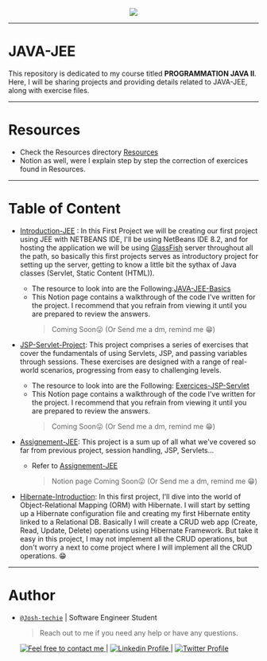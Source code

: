 <p align="center">
<img src ="https://akdemy.net/wp-content/uploads/2023/04/java.png">
</p>

---

# JAVA-JEE

This repository is dedicated to my course titled **PROGRAMMATION JAVA II**. Here, I will be sharing projects and providing details related to JAVA-JEE, along with exercise files.

---

# Resources

- Check the Resources directory [Resources](./Resources/)
- Notion as well, were I explain step by step the correction of exercices found in Resources.

---

# Table of Content

- [Introduction-JEE](./Introduction-JEE/) : In this First Project we will be creating our first project using JEE with NETBEANS IDE, I'll be using NetBeans IDE 8.2, and for hosting the application we will be using [GlassFish](https://en.wikipedia.org/wiki/GlassFish) server throughout all the path, so basically this first projects serves as introductory project for setting up the server, getting to know a little bit the sythax of Java classes (Servlet, Static Content (HTML)).

  - The resource to look into are the Following:[JAVA-JEE-Basics](./Resources/TP%20N°1_Composant%20Web_Servlet.pdf)
  - This Notion page contains a walkthrough of the code I've written for the project. I recommend that you refrain from viewing it until you are prepared to review the answers.
    > Coming Soon😛 (Or Send me a dm, remind me 😁)

- [JSP-Servlet-Project](./PROJET1_JSP/): This project comprises a series of exercises that cover the fundamentals of using Servlets, JSP, and passing variables through sessions. These exercises are designed with a range of real-world scenarios, progressing from easy to challenging levels.

  - The resource to look into are the Following: [Exercices-JSP-Servlet](./Resources/TP%20N°2_Composant%20Web_JSP.pdf)
  - This Notion page contains a walkthrough of the code I've written for the project. I recommend that you refrain from viewing it until you are prepared to review the answers.
    > Coming Soon😛 (Or Send me a dm, remind me 😁)

- [Assignement-JEE](./Assignement/): This project is a sum up of all what we've covered so far from previous project, session handling, JSP, Servlets...

  - Refer to [Assignement-JEE](./Resources/TP_Evaluation%20JAVA%20II_2023_2024.pdf)
    > Notion page Coming Soon😛 (Or Send me a dm, remind me 😁)

- [Hibernate-Introduction](./Hibernate-Introduction): In this first project, I'll dive into the world of Object-Relational Mapping (ORM) with Hibernate. I will start by setting up a Hibernate configuration file and creating my first Hibernate entity linked to a Relational DB. Basically I will create a CRUD web app (Create, Read, Update, Delete) operations using Hibernate Framework. But take it easy in this project, I may not implement all the CRUD operations, but don't worry a next to come project where I will implement all the CRUD operations. 😁

---

# Author

- [`@Josh-techie`]() | Software Engineer Student

  > Reach out to me if you need any help or have any questions.

  <a href="mailto:youssef.abouyahia@e-polytechnique.ma">
  	<img alt="Feel free to contact me" src="https://img.shields.io/badge/-Ask_me_anything-blue?style=flat&logo=Gmail&logoColor=white&link=mailto:youssef.abouyahia@e-polytechnique.ma&color=3d85c6" />
  </a>
  <span> | </span>
    <a href="https://www.linkedin.com/in/youssef-abouyahia/">
        <img alt="Linkedin Profile" src="https://img.shields.io/badge/-Linkedin-0072b1?style=flat&logo=Linkedin&logoColor=white&link=https://www.linkedin.com/in/youssef-abouyahia/" />
    </a>
    <span> | </span>
    <a href="https://twitter.com/JoesephAb">
        <img alt="Twitter Profile" src="https://img.shields.io/badge/-Twitter-0072b1?style=flat&logo=Twitter&logoColor=white&link=https://twitter.com/JoesephAb&color=1DA1F2" />
    </a>
